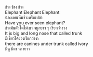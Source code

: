 ช้าง ช้าง ช้าง  
Elephant Elephant Elephant  
น้องเคยเห็นช้างหรือเปล่า  
Have you ever seen elephant?  
ช้างมันตัวโตไม่เบา จมูกยาว ๆ เรียกว่างวง  
It is big and long nose that called trunk  
มีเขี้ยวใต้งวงเรียกว่างา  
there are canines under trunk called ivory  
มีหู มีตา หางยาว
